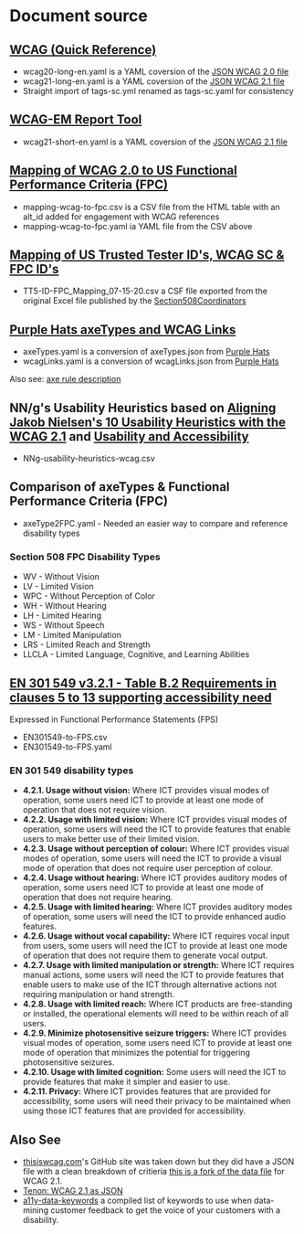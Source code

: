 # Document source

## [WCAG (Quick Reference)](https://github.com/w3c/wai-wcag-quickref/tree/gh-pages/_data)

- wcag20-long-en.yaml is a YAML coversion of the [JSON WCAG 2.0 file](https://github.com/w3c/wai-wcag-quickref/blob/gh-pages/_data/wcag2.json)
- wcag21-long-en.yaml is a YAML coversion of the [JSON WCAG 2.1 file](https://github.com/w3c/wai-wcag-quickref/blob/gh-pages/_data/wcag21.json)
- Straight import of tags-sc.yml renamed as tags-sc.yaml for consistency

## [WCAG-EM Report Tool](https://github.com/w3c/WCAG-EM-Report-Tool)

- wcag21-short-en.yaml is a YAML coversion of the [JSON WCAG 2.1 file](https://github.com/w3c/wcag-em-report-tool/blob/master/app/wcag2spec/wcag2-en.json)

## [Mapping of WCAG 2.0 to US Functional Performance Criteria (FPC)](https://www.section508.gov/content/mapping-wcag-to-fpc)

- mapping-wcag-to-fpc.csv is a CSV file from the HTML table with an alt_id added for engagement with WCAG references
- mapping-wcag-to-fpc.yaml ia YAML file from the CSV above

## [Mapping of US Trusted Tester ID's, WCAG SC & FPC ID's](https://github.com/Section508Coordinators/ACRT/blob/master/Resources/TT5-ID-FPC_Mapping_07-15-20.xlsx)

- TT5-ID-FPC_Mapping_07-15-20.csv a CSF file exported from the original Excel file published by the [Section508Coordinators](https://github.com/Section508Coordinators)

## [Purple Hats axeTypes and WCAG Links](https://github.com/GovTechSG/purple-hats/tree/master/constants)

- axeTypes.yaml is a conversion of axeTypes.json from [Purple Hats](https://github.com/GovTechSG/purple-hats)
- wcagLinks.yaml is a conversion of wcagLinks.json from [Purple Hats](https://github.com/GovTechSG/purple-hats)

Also see: [axe rule description](https://github.com/dequelabs/axe-core/blob/develop/doc/rule-descriptions.md)

## NN/g's Usability Heuristics based on [Aligning Jakob Nielsen's 10 Usability Heuristics with the WCAG 2.1](https://rightbadcode.com/aligning-jakob-nielsens-10-usability-heuristics-with-the-wcag-21) and [Usability and Accessibility](https://blog.orium.com/usability-and-accessibility-213c3185314f)
- NNg-usability-heuristics-wcag.csv

## Comparison of axeTypes & Functional Performance Criteria (FPC)

- axeType2FPC.yaml - Needed an easier way to compare and reference disability types

### Section 508 FPC Disability Types

- WV - Without Vision
- LV - Limited Vision
- WPC - Without Perception of Color
- WH - Without Hearing
- LH - Limited Hearing
- WS - Without Speech
- LM - Limited Manipulation
- LRS - Limited Reach and Strength
- LLCLA - Limited Language, Cognitive, and Learning Abilities

## [EN 301 549 v3.2.1 - Table B.2 Requirements in clauses 5 to 13 supporting accessibility need](https://www.etsi.org/deliver/etsi_en/301500_301599/301549/03.02.01_60/en_301549v030201p.pdf)

Expressed in Functional Performance Statements (FPS)

- EN301549-to-FPS.csv
- EN301549-to-FPS.yaml

### EN 301 549 disability types

- **4.2.1. Usage without vision:** Where ICT provides visual modes of operation, some users need ICT to provide at least one mode of operation that does not require vision.
- **4.2.2. Usage with limited vision:** Where ICT provides visual modes of operation, some users will need the ICT to provide features that enable users to make better use of their limited vision.
- **4.2.3. Usage without perception of colour:** Where ICT provides visual modes of operation, some users will need the ICT to provide a visual mode of operation that does not require user perception of colour.
- **4.2.4. Usage without hearing:** Where ICT provides auditory modes of operation, some users need ICT to provide at least one mode of operation that does not require hearing.
- **4.2.5. Usage with limited hearing:** Where ICT provides auditory modes of operation, some users will need the ICT to provide enhanced audio features.
- **4.2.6. Usage without vocal capability:** Where ICT requires vocal input from users, some users will need the ICT to provide at least one mode of operation that does not require them to generate vocal output.
- **4.2.7. Usage with limited manipulation or strength:** Where ICT requires manual actions, some users will need the ICT to provide features that enable users to make use of the ICT through alternative actions not requiring manipulation or hand strength.
- **4.2.8. Usage with limited reach:** Where ICT products are free-standing or installed, the operational elements will need to be within reach of all users.
- **4.2.9. Minimize photosensitive seizure triggers:** Where ICT provides visual modes of operation, some users need ICT to provide at least one mode of operation that minimizes the potential for triggering photosensitive seizures.
- **4.2.10. Usage with limited cognition:** Some users will need the ICT to provide features that make it simpler and easier to use.
- **4.2.11. Privacy:** Where ICT provides features that are provided for accessibility, some users will need their privacy to be maintained when using those ICT features that are provided for accessibility.

## Also See
- [thisiswcag.com](https://thisiswcag.com)'s GitHub site was taken down but they did have a JSON file with a clean breakdown of critieria [this is a fork of the data file](https://github.com/rjabdurrahman/thisiswcag-beta/blob/main/data/json.js) for WCAG 2.1. 
- [Tenon: WCAG 2.1 as JSON](https://github.com/tenon-io/wcag-as-json)
- [a11y-data-keywords](https://github.com/7mary4/a11y-data-keywords) a compiled list of keywords to use when data-mining customer feedback to get the voice of your customers with a disability.
